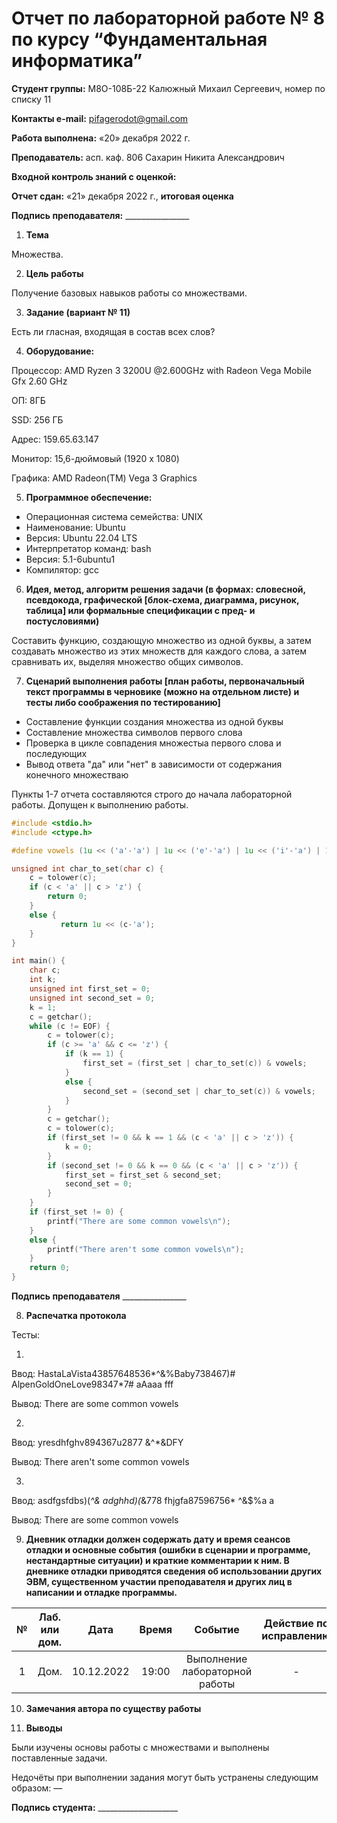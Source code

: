 ﻿# **Отчет по лабораторной работе № 8 по курсу “Фундаментальная информатика”**

**Студент группы:** М8О-108Б-22 Калюжный Михаил Сергеевич, номер по списку 11

**Контакты e-mail:** <pifagerodot@gmail.com>

**Работа выполнена:** «20» декабря 2022 г.

**Преподаватель:** асп. каф. 806 Сахарин Никита Александрович

**Входной контроль знаний с оценкой:** 

**Отчет сдан:** «21» декабря 2022 г., **итоговая оценка** 

**Подпись преподавателя:** \_\_\_\_\_\_\_\_\_\_\_\_\_\_\_\_

1. **Тема**

Множества.

2. **Цель работы**

Получение базовых навыков работы со множествами.

3. **Задание (вариант № 11)**

Есть ли гласная, входящая в состав всех слов?

4. **Оборудование:**

Процессор: AMD Ryzen 3 3200U @2.600GHz with Radeon Vega Mobile Gfx 2.60 GHz

ОП: 8ГБ

SSD: 256 ГБ

Адрес: 159.65.63.147

Монитор: 15,6-дюймовый (1920 x 1080)

Графика: AMD Radeon(TM) Vega 3 Graphics

5. **Программное обеспечение:**

- Операционная система семейства:  UNIX
- Наименование:  Ubuntu
- Версия:  Ubuntu 22.04 LTS
- Интерпретатор команд:  bash
- Версия:  5.1-6ubuntu1
- Компилятор:  gcc

6. **Идея, метод, алгоритм решения задачи (в формах: словесной, псевдокода, графической [блок-схема, диаграмма, рисунок, таблица] или формальные спецификации с пред- и постусловиями)**

Составить функцию, создающую множество из одной буквы, а затем создавать множество из этих множеств для каждого слова, а затем сравнивать их, выделяя множество общих символов.

7. **Сценарий выполнения работы [план работы, первоначальный текст программы в черновике (можно на отдельном листе) и тесты либо соображения по тестированию]**

- Составление функции создания множества из одной буквы
- Составление множества символов первого слова
- Проверка в цикле совпадения множестыа первого слова и последующих
- Вывод ответа "да" или "нет" в зависимости от содержания конечного множестваю

Пункты 1-7 отчета составляются строго до начала лабораторной работы. Допущен к выполнению работы.

``` :src/lab13.c
#include <stdio.h>
#include <ctype.h>

#define vowels (1u << ('a'-'a') | 1u << ('e'-'a') | 1u << ('i'-'a') | 1u << ('o'-'a') | 1u << ('u'-'a'))

unsigned int char_to_set(char c) {
    c = tolower(c);
    if (c < 'a' || c > 'z') {
        return 0;
    }
    else {
	       return 1u << (c-'a');
    }
}

int main() {
    char c;
    int k;
    unsigned int first_set = 0;
    unsigned int second_set = 0;
    k = 1;
    c = getchar();
    while (c != EOF) {
        c = tolower(c);
        if (c >= 'a' && c <= 'z') {
            if (k == 1) {
	            first_set = (first_set | char_to_set(c)) & vowels;
	        }
	        else {
		        second_set = (second_set | char_to_set(c)) & vowels;	
	        }
        }
        c = getchar();
        c = tolower(c);
	    if (first_set != 0 && k == 1 && (c < 'a' || c > 'z')) {
	        k = 0;
        }
	    if (second_set != 0 && k == 0 && (c < 'a' || c > 'z')) {
            first_set = first_set & second_set;
            second_set = 0;
	    }
    }
    if (first_set != 0) {
	    printf("There are some common vowels\n");
    }
    else {
	    printf("There aren't some common vowels\n");
    }	
    return 0;
}


```

**Подпись преподавателя** \_\_\_\_\_\_\_\_\_\_\_\_\_\_\_\_

8. **Распечатка протокола**

Тесты:

1)
  Ввод: HastaLaVista43857648536*^&%Baby738467)# AlpenGoldOneLove98347*7# aAaaa
  fff

  Вывод: There are some common vowels

2)
  Ввод: yresdhfghv894367u2877 &^*&DFY
  
  Вывод: There aren't some common vowels

3)
  Ввод: asdfgsfdbs)(*^&   adghhd)(*&778
  fhjgfa87596756* ^&$%a
  a

  Вывод: There are some common vowels


9. **Дневник отладки должен содержать дату и время сеансов отладки и основные события (ошибки в сценарии и программе, нестандартные ситуации) и краткие комментарии к ним. В дневнике отладки приводятся сведения об использовании других ЭВМ, существенном участии преподавателя и других лиц в написании и отладке программы.**

|№|Лаб. или дом.|Дата|Время|Событие|Действие по исправлению|Примечания|
| :-: | :-: | :-: | :-: | :-: | :-: | :-: |
|1|Дом.|10.12.2022|19:00|Выполнение лабораторной работы|-|-|

10. **Замечания автора по существу работы**



11. **Выводы**

Были изучены основы работы с множествами и выполнены поставленные задачи.

Недочёты при выполнении задания могут быть устранены следующим образом: —

**Подпись студента:** \_\_\_\_\_\_\_\_\_\_\_\_\_\_\_\_\_\_\_\_

